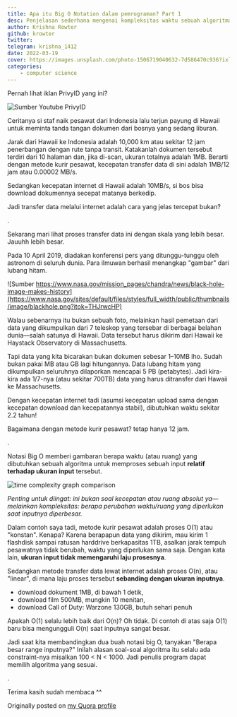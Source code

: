 ```yaml
---
title: Apa itu Big O Notation dalam pemrograman? Part 1
desc: Penjelasan sederhana mengenai kompleksitas waktu sebuah algoritma
author: Krishna Rowter
github: krowter
twitter:
telegram: krishna_1412
date: 2022-03-19
cover: https://images.unsplash.com/photo-1506719040632-7d586470c936?ixlib=rb-1.2.1&ixid=MnwxMjA3fDB8MHxwaG90by1wYWdlfHx8fGVufDB8fHx8&auto=format&fit=crop&w=1010&q=80
categories:
    - computer science
---
```


Pernah lihat iklan PrivyID yang ini?

![Sumber Youtube PrivyID](https://i.imgur.com/1e6yLvl.png)

Ceritanya si staf naik pesawat dari Indonesia lalu terjun payung di Hawaii untuk meminta tanda tangan dokumen dari bosnya yang sedang liburan.

Jarak dari Hawaii ke Indonesia adalah 10,000 km atau sekitar 12 jam penerbangan dengan rute tanpa transit. Katakanlah dokumen tersebut terdiri dari 10 halaman dan, jika di-scan, ukuran totalnya adalah 1MB. Berarti dengan metode kurir pesawat, kecepatan transfer data di sini adalah 1MB/12 jam atau 0.00002 MB/s.

Sedangkan kecepatan internet di Hawaii adalah 10MB/s, si bos bisa download dokumennya secepat matanya berkedip.

Jadi transfer data melalui internet adalah cara yang jelas tercepat bukan?

.

Sekarang mari lihat proses transfer data ini dengan skala yang lebih besar. Jauuhh lebih besar.

Pada 10 April 2019, diadakan konferensi pers yang ditunggu-tunggu oleh astronom di seluruh dunia. Para ilmuwan berhasil menangkap "gambar" dari lubang hitam.

![Sumber https://www.nasa.gov/mission_pages/chandra/news/black-hole-image-makes-history](https://www.nasa.gov/sites/default/files/styles/full_width/public/thumbnails/image/blackhole.png?itok=THJrwcHP)

Walau sebenarnya itu bukan sebuah foto, melainkan hasil pemetaan dari data yang dikumpulkan dari 7 teleskop yang tersebar di berbagai belahan dunia—salah satunya di Hawaii. Data tersebut harus dikirim dari Hawaii ke Haystack Observatory di Massachusetts.

Tapi data yang kita bicarakan bukan dokumen sebesar 1–10MB lho. Sudah bukan pakai MB atau GB lagi hitungannya. Data lubang hitam yang dikumpulkan seluruhnya dilaporkan mencapai 5 PB (petabytes). Jadi kira-kira ada 1/7-nya (atau sekitar 700TB) data yang harus ditransfer dari Hawaii ke Massachusetts.

Dengan kecepatan internet tadi (asumsi kecepatan upload sama dengan kecepatan download dan kecepatannya stabil), dibutuhkan waktu sekitar 2.2 tahun!

Bagaimana dengan metode kurir pesawat? tetap hanya 12 jam.

.

Notasi Big O memberi gambaran berapa waktu (atau ruang) yang dibutuhkan sebuah algoritma untuk memproses sebuah input **relatif terhadap ukuran input** tersebut.

![time complexity graph comparison](https://qph.cf2.quoracdn.net/main-qimg-ae97cd3fd4a944f5d362fa42134f4e76)

_Penting untuk diingat: ini bukan soal kecepatan atau ruang absolut ya—melainkan kompleksitas: berapa perubahan waktu/ruang yang diperlukan saat inputnya diperbesar._

Dalam contoh saya tadi, metode kurir pesawat adalah proses O(1) atau "konstan". Kenapa? Karena berapapun data yang dikirim, mau kirim 1 flashdisk sampai ratusan harddrive berkapasitas 1TB, asalkan jarak tempuh pesawatnya tidak berubah, waktu yang diperlukan sama saja. Dengan kata lain, **ukuran input tidak memengaruhi laju prosesnya**.

Sedangkan metode transfer data lewat internet adalah proses O(n), atau "linear", di mana laju proses tersebut **sebanding dengan ukuran inputnya**.

-   download dokument 1MB, di bawah 1 detik,
-   download film 500MB, mungkin 10 menitan,
-   download Call of Duty: Warzone 130GB, butuh sehari penuh

Apakah O(1) selalu lebih baik dari O(n)? Oh tidak. Di contoh di atas saja O(1) baru bisa mengungguli O(n) saat inputnya sangat besar.

Jadi saat kita membandingkan dua buah notasi big O, tanyakan "Berapa besar range inputnya?" Inilah alasan soal-soal algoritma itu selalu ada constraint-nya misalkan 100 < N < 1000. Jadi penulis program dapat memilih algoritma yang sesuai.

.

Terima kasih sudah membaca ^^

Originally posted on [my Quora profile](https://qr.ae/pGLzuX)
